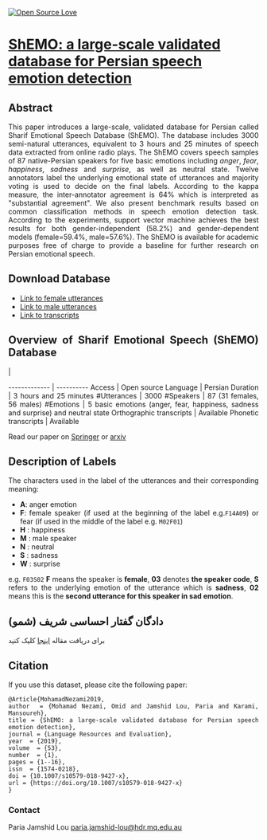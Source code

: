 [![Open Source Love](https://badges.frapsoft.com/os/v1/open-source.png?v=103)](https://github.com/ellerbrock/open-source-badges/) 

# <a href='https://arxiv.org/pdf/1906.01155.pdf'>ShEMO: a large-scale validated database for Persian speech emotion detection</a><br>

## Abstract
<div align="justify"> This paper introduces a large-scale, validated database for Persian called Sharif Emotional Speech Database (ShEMO). The database includes 3000 semi-natural utterances, equivalent to 3 hours and 25 minutes of speech data extracted from online radio plays. The ShEMO covers speech samples of 87 native-Persian speakers for five basic emotions including <i>anger</i>, <i>fear</i>, <i>happiness</i>, <i>sadness</i> and <i>surprise</i>, as well as neutral state. Twelve annotators label the underlying emotional state of utterances and majority voting is used to decide on the final labels. According to the kappa measure, 
the inter-annotator agreement is 64% which is interpreted as "substantial agreement". We also present benchmark results based on common classification methods in speech emotion detection task. According to the experiments, support vector machine achieves the best results for both gender-independent (58.2%) and gender-dependent models (female=59.4%, male=57.6%). The ShEMO is available for academic purposes free of charge to provide a baseline for further research on Persian emotional speech.

## Download Database
- [Link to female utterances](https://github.com/pariajm/sharif-emotional-speech-database/blob/master/female.zip?raw=true)
- [Link to male utterances](https://github.com/pariajm/sharif-emotional-speech-database/blob/master/male.zip?raw=true)
- [Link to transcripts](https://github.com/pariajm/sharif-emotional-speech-database/blob/master/transcript.zip?raw=true) 

## Overview of Sharif Emotional Speech (ShEMO) Database

  <!-- -->               | <!-- -->    
  -------------          | ----------
Access                   | Open source
Language                 | Persian
Duration                 | 3 hours and 25 minutes
#Utterances              | 3000
#Speakers                | 87 (31 females, 56 males)
#Emotions                | 5 basic emotions (anger, fear, happiness, sadness and surprise) and neutral state
Orthographic transcripts |  Available
Phonetic transcripts     | Available

Read our paper on <a href='https://link.springer.com/article/10.1007/s10579-018-9427-x'>Springer</a> or [arxiv](https://arxiv.org/pdf/1906.01155.pdf)

## Description of Labels
The characters used in the label of the utterances and their corresponding meaning:
- **A**: anger emotion
- **F**: female speaker (if used at the beginning of the label e.g.`F14A09`) or fear (if used in the middle of the label e.g. `M02F01`)
- **H** : happiness
- **M** : male speaker
- **N** : neutral
- **S** : sadness
- **W** : surprise

e.g. `F03S02` **F** means the speaker is **female**, **03** denotes **the speaker code**, **S** refers to the underlying emotion of the utterance which is **sadness**, **02** means this is the **second utterance for this speaker in sad emotion**.

## دادگان گفتار احساسی شریف (شمو) 
برای دریافت مقاله <a href='https://arxiv.org/pdf/1906.01155.pdf'>اینجا</a> کلیک کنید

## Citation
If you use this dataset, please cite the following paper:
~~~~
@Article{MohamadNezami2019,
author  = {Mohamad Nezami, Omid and Jamshid Lou, Paria and Karami, Mansoureh},
title = {ShEMO: a large-scale validated database for Persian speech emotion detection},
journal = {Language Resources and Evaluation},
year  = {2019},
volume  = {53},
number  = {1},
pages = {1--16},
issn  = {1574-0218},
doi = {10.1007/s10579-018-9427-x},
url = {https://doi.org/10.1007/s10579-018-9427-x}
}
~~~~

### Contact
Paria Jamshid Lou <paria.jamshid-lou@hdr.mq.edu.au>
